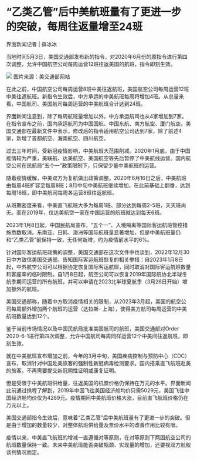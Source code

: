 # “乙类乙管”后中美航班量有了更进一步的突破，每周往返量增至24班

界面新闻记者 | 薛冰冰

当地时间5月3日，美国交通部发布新的指令，对2020年6月份的原指令进行第四次调整，允许中国航空公司每周运营12班往返美国的航班，指令即刻生效。

![](https://inews.gtimg.com/om_bt/OFg53Aerzw74n_w-EvBGTsPvYTg4V3K4U_UanxNqbmyagAA/1000)
图片来源：美交通部网站

在此之前，中国航空公司每周运营8班中美往返航班，美国航空公司每周运营12班中美往返航班。新指令生效后，中方承运的中美航班每周将增加4班。从总量来看，中国航司、美国航司每周运营的中美航班合计达到24班。

界面新闻注意到，除了每周航班量增加以外，中方承运航司也从4家增加到7家。在指令宣布之前，国内承运航司为中国国航、中国东航、南方航空、厦门航空。美国交通部在最新文件中表示，修改后的指令适用航空公司达到7家，除了前述4家，新增了首都航空、海南航空、四川航空。

过去三年时间，受新冠疫情影响，中美航班大范围削减。2020年1月底，由于中国疫情较为严重，美联航、达美航空、美国航空等先后暂停了中美航线运营。国内航空公司在民航局“五个一”政策限制下，只保留少量中美航班的运营。

随着疫情缓解，中美双方为复航做出政策调整。2020年6月16日之后，中美航班由每周4班扩容至每周8班；8月中旬中美航班继续增加，在此前基础上翻番，达到每周16班，即中美航司每周各运营8班往返航班。

从班期密度来看，中美直飞航班大多为每周1班、部分达到每周2-5班，天天班尚无。而在2019年，仅达美航空一家在中国运营的航班就达到每天6班。

2023年1月8日起，中国民航局宣布，“五个一”、入境隔离等国际客运航班管控措施悉数取消。东南亚、日韩、澳洲等国际航班量显著增加，但是中美航班量仍和“乙类乙管”前保持一致，无任何新增，约为疫情前水平的6%。

针对国际客运航班政策的调整，美国交通部在这次文件中也谈到，2022年12月30日中方致信美国交通部，告知国际客运航班恢复的相关举措：自2023年1月8日起，中外航空公司可以根据协定恢复国际客运航班，同时取消对国际客运航班数量和客座率的临时限制。自1月8日起，航空公司可以恢复2019年国际航协北半球冬航季期间运营的所有航班，并可以申请在2023北半球夏航季（3月26日开始）增加额外的航班。

美国交通部称，随着中方取消疫情相关的限制，从2023年3月起，美国的航空公司每周额外增加两个航班的运营（达拉斯-
上海），使得美方航司每周运营的中美航班数量达到12个。

鉴于当前市场情况以及中国民航局批准美国航司的航班，美国交通部对Order
2020-6-1进行第四次调整，允许中国航司每周同样运营12个中美间往返航班，即刻生效。

就在中美航班宣布增加之前，今年的3月中旬，美国疾病控制与预防中心（CDC）宣布，取消针对中国赴美旅客的强制性新冠病毒检测要求。国内搭乘直飞航班赴美的旅客，不再需要提交新冠阴性证明或康复证明。

但是受限于中美航班供给量，往返美国的机票价格仍保持在万元的水平。界面新闻此前通过携程了解到，2019年中国飞往美国经济舱均价只需5029元，美国飞往中国经济舱均价仅为4289元。疫情期间中美航班价格大涨，目前直飞航班价格仍在万元以上。

美国交通部指令生效后，意味着“乙类乙管”后中美航班量有了更进一步的突破。但是由于增加的数量较少，对整体航班供给量及票价水平的改善作用比较有限。

疫情以来，中美直飞航班的增减一直遵循对等原则，在对等原则下两国航空公司的航班数量保持一致。未来中美航班能否突破瓶颈、实现量的增加，还要视双方航权谈判情况而定。

